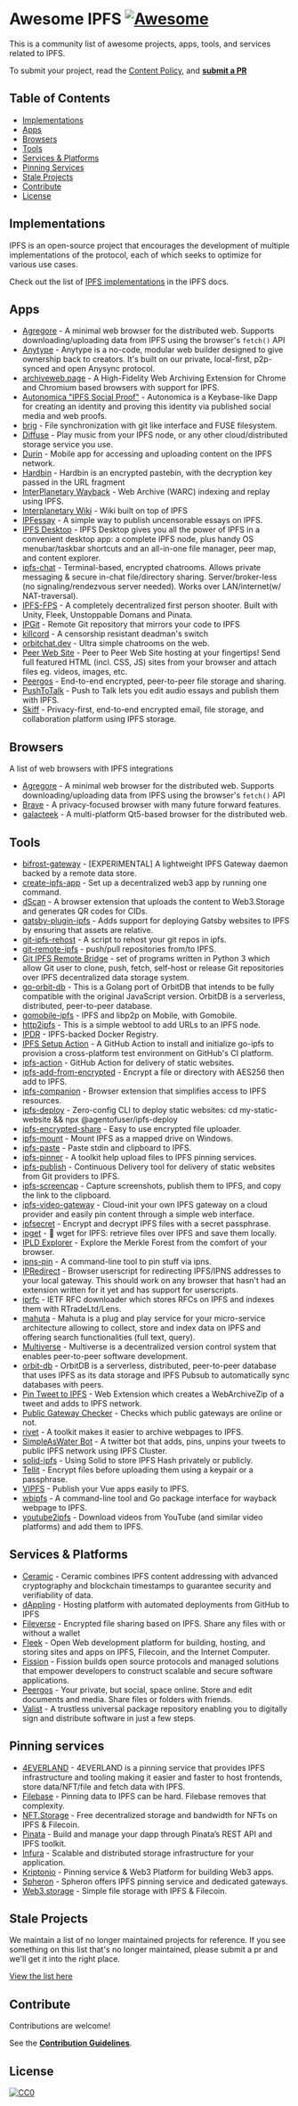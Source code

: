 # Awesome IPFS [![Awesome](https://cdn.rawgit.com/sindresorhus/awesome/d7305f38d29fed78fa85652e3a63e154dd8e8829/media/badge.svg)](https://github.com/sindresorhus/awesome)

This is a community list of awesome projects, apps, tools, and services related to IPFS.

To submit your project, read the [Content Policy](https://github.com/ipfs/awesome-ipfs/blob/main/CONTRIBUTING.md#content-policy), and [**submit a PR**](https://github.com/ipfs/awesome-ipfs/edit/main/README.md)

## Table of Contents

- [Implementations](#implementations)
- [Apps](#apps)
- [Browsers](#browsers)
- [Tools](#tools)
- [Services & Platforms](#services--platforms)
- [Pinning Services](#pinning-services)
- [Stale Projects](#stale-projects)
- [Contribute](#contribute)
- [License](#license)

## Implementations
IPFS is an open-source project that encourages the development of multiple implementations of the protocol, each of which seeks to optimize for various use cases.

Check out the list of [IPFS implementations](https://docs.ipfs.tech/concepts/ipfs-implementations/#popular-or-actively-maintained) in the IPFS docs.

## Apps

- [Agregore](https://github.com/AgregoreWeb/agregore-browser) - A minimal web browser for the distributed web. Supports downloading/uploading data from IPFS using the browser's `fetch()` API
- [Anytype](https://github.com/anyproto) - Anytype is a no-code, modular web builder designed to give ownership back to creators. It's built on our private, local-first, p2p-synced and open Anysync protocol.
- [archiveweb.page](https://github.com/webrecorder/archiveweb.page) - A High-Fidelity Web Archiving Extension for Chrome and Chromium based browsers with support for IPFS.
- [Autonomica "IPFS Social Proof"](https://github.com/IBM/ipfs-social-proof) - Autonomica is a Keybase-like Dapp for creating an identity and proving this identity via published social media and web proofs.
- [brig](https://github.com/sahib/brig) - File synchronization with git like interface and FUSE filesystem.
- [Diffuse](https://github.com/icidasset/diffuse) - Play music from your IPFS node, or any other cloud/distributed storage service you use.
- [Durin](https://durin.site/) - Mobile app for accessing and uploading content on the IPFS network.
- [Hardbin](https://github.com/jes/hardbin) - Hardbin is an encrypted pastebin, with the decryption key passed in the URL fragment
- [InterPlanetary Wayback](https://github.com/oduwsdl/ipwb) - Web Archive (WARC) indexing and replay using IPFS.
- [Interplanetary Wiki](https://github.com/jamescarlyle/ipfs-wiki) - Wiki built on top of IPFS
- [IPFessay](https://gitlab.com/stavros/IPFessay) - A simple way to publish uncensorable essays on IPFS.
- [IPFS Desktop](https://github.com/ipfs-shipyard/ipfs-desktop) - IPFS Desktop gives you all the power of IPFS in a convenient desktop app: a complete IPFS node, plus handy OS menubar/taskbar shortcuts and an all-in-one file manager, peer map, and content explorer.
- [ipfs-chat](https://github.com/SomajitDey/ipfs-chat) - Terminal-based, encrypted chatrooms. Allows private messaging & secure in-chat file/directory sharing. Server/broker-less (no signaling/rendezvous server needed). Works over LAN/internet(w/ NAT-traversal).
- [IPFS-FPS](https://github.com/underscoredLabs/webgl-ipfs-fps) - A completely decentralized first person shooter. Built with Unity, Fleek, Unstoppable Domans and Pinata.
- [IPGit](https://github.com/meyer1994/ipgit) - Remote Git repository that mirrors your code to IPFS
- [killcord](https://github.com/nomasters/killcord) - A censorship resistant deadman's switch
- [orbitchat.dev](https://github.com/cppshane/orbit-chat) - Ultra simple chatrooms on the web.
- [Peer Web Site](https://github.com/Weedshaker/PeerWebSite) - Peer to Peer Web Site hosting at your fingertips! Send full featured HTML (incl. CSS, JS) sites from your browser and attach files eg. videos, images, etc.
- [Peergos](https://github.com/Peergos/Peergos) - End-to-end encrypted, peer-to-peer file storage and sharing.
- [PushToTalk](http://timothy.hobbs.cz/push-to-talk/index.html) - Push to Talk lets you edit audio essays and publish them with IPFS.
- [Skiff](https://github.com/skiff-org/skiff-mail) - Privacy-first, end-to-end encrypted email, file storage, and collaboration platform using IPFS storage.

## Browsers
A list of web browsers with IPFS integrations
- [Agregore](https://github.com/AgregoreWeb/agregore-browser) - A minimal web browser for the distributed web. Supports downloading/uploading data from IPFS using the browser's `fetch()` API
- [Brave](https://brave.com/ipfs-support/) - A privacy-focused browser with many future forward features.
- [galacteek](https://github.com/pinnaculum/galacteek) - A multi-platform Qt5-based browser for the distributed web.

## Tools

- [bifrost-gateway](https://github.com/ipfs/bifrost-gateway) - [EXPERIMENTAL] A lightweight IPFS Gateway daemon backed by a remote data store.
- [create-ipfs-app](https://github.com/alexbakers/create-ipfs-app) - Set up a decentralized web3 app by running one command.
- [dScan](https://github.com/p2plabsxyz/dscan) - A browser extension that uploads the content to Web3.Storage and generates QR codes for CIDs.
- [gatsby-plugin-ipfs](https://github.com/moxystudio/gatsby-plugin-ipfs) - Adds support for deploying Gatsby websites to IPFS by ensuring that assets are relative.
- [git-ipfs-rehost](https://github.com/whyrusleeping/git-ipfs-rehost) - A script to rehost your git repos in ipfs.
- [git-remote-ipfs](https://github.com/cryptix/git-remote-ipfs) - push/pull repositories from/to IPFS.
- [Git IPFS Remote Bridge](https://github.com/ElettraSciComp/Git-IPFS-Remote-Bridge) - set of programs written in Python 3 which allow Git user to clone, push, fetch, self-host or release Git repositories over IPFS decentralized data storage system.
- [go-orbit-db](https://github.com/berty/go-orbit-db) - This is a Golang port of OrbitDB that intends to be fully compatible with the original JavaScript version. OrbitDB is a serverless, distributed, peer-to-peer database.
- [gomobile-ipfs](https://github.com/ipfs-shipyard/gomobile-ipfs) - IPFS and libp2p on Mobile, with Gomobile.
- [http2ipfs](https://github.com/jbenet/http2ipfs-web) - This is a simple webtool to add URLs to an IPFS node.
- [IPDR](https://github.com/miguelmota/ipdr) - IPFS-backed Docker Registry.
- [IPFS Setup Action](https://github.com/ibnesayeed/setup-ipfs) - A GitHub Action to install and initialize go-ipfs to provision a cross-platform test environment on GitHub's CI platform.
- [ipfs-action](https://github.com/aquiladev/ipfs-action) - GitHub Action for delivery of static websites.
- [ipfs-add-from-encrypted](https://github.com/TroyWilson1/ipfs-add-from-encrypted) - Encrypt a file or directory with AES256 then add to IPFS.
- [ipfs-companion](https://github.com/ipfs/ipfs-companion) - Browser extension that simplifies access to IPFS resources.
- [ipfs-deploy](https://github.com/agentofuser/ipfs-deploy) - Zero-config CLI to deploy static websites: cd my-static-website && npx @agentofuser/ipfs-deploy
- [ipfs-encrypted-share](https://github.com/whs/ipfs-encrypted-share) - Easy to use encrypted file uploader.
- [ipfs-mount](https://github.com/richardschneider/net-ipfs-mount) - Mount IPFS as a mapped drive on Windows.
- [ipfs-paste](https://github.com/jbenet/ipfs-paste) - Paste stdin and clipboard to IPFS.
- [ipfs-pinner](https://github.com/wabarc/ipfs-pinner) - A toolkit help upload files to IPFS pinning services.
- [ipfs-publish](https://github.com/auhau/ipfs-publish/) - Continuous Delivery tool for delivery of static websites from Git providers to IPFS.
- [ipfs-screencap](https://github.com/jbenet/ipfs-screencap) - Capture screenshots, publish them to IPFS, and copy the link to the clipboard.
- [ipfs-video-gateway](https://github.com/bneijt/ipfs-video-gateway) - Cloud-init your own IPFS gateway on a cloud provider and easily pin content through a simple web interface.
- [ipfsecret](https://github.com/shlemph/ipfsecret) - Encrypt and decrypt IPFS files with a secret passphrase.
- [ipget](https://github.com/ipfs/ipget) - :satellite: wget for IPFS: retrieve files over IPFS and save them locally.
- [IPLD Explorer](https://github.com/ipfs-shipyard/ipld-explorer) - Explore the Merkle Forest from the comfort of your browser.
- [ipns-pin](https://github.com/justicenode/node-ipns-pin) - A command-line tool to pin stuff via ipns.
- [IPRedirect](https://github.com/JayBrown/IPRedirect) - Browser userscript for redirecting IPFS/IPNS addresses to your local gateway. This should work on any browser that hasn't had an extension written for it yet and has support for userscripts.
- [iprfc](https://github.com/RTradeLtd/iprfc) - IETF RFC downloader which stores RFCs on IPFS and indexes them with RTradeLtd/Lens.
- [mahuta](https://github.com/ConsenSys/Mahuta) - Mahuta is a plug and play service for your micro-service architecture allowing to collect, store and index data on IPFS and offering search functionalities (full text, query).
- [Multiverse](https://github.com/multiverse-vcs/go-multiverse) - Multiverse is a decentralized version control system that enables peer-to-peer software development.
- [orbit-db](https://github.com/orbitdb/orbit-db) - OrbitDB is a serverless, distributed, peer-to-peer database that uses IPFS as its data storage and IPFS Pubsub to automatically sync databases with peers.
- [Pin Tweet to IPFS](https://github.com/meandavejustice/pin-tweet-to-ipfs) - Web Extension which creates a WebArchiveZip of a tweet and adds to IPFS network.
- [Public Gateway Checker](https://github.com/ipfs/public-gateway-checker) - Checks which public gateways are online or not.
- [rivet](https://github.com/wabarc/rivet) - A toolkit makes it easier to archive webpages to IPFS.
- [SimpleAsWater Bot](https://github.com/simpleaswater/twitter-pinbot) - A twitter bot that adds, pins, unpins your tweets to public IPFS network using IPFS Cluster.
- [solid-ipfs](https://github.com/Eximua/solid-ipfs) - Using Solid to store IPFS Hash privately or publicly.
- [Tellit](https://gitlab.com/terceranexus6/tellit) - Encrypt files before uploading them using a keypair or a passphrase.
- [VIPFS](https://github.com/Ideea-inc/vipfs) - Publish your Vue apps easily to IPFS.
- [wbipfs](https://github.com/wabarc/wbipfs) - A command-line tool and Go package interface for wayback webpage to IPFS.
- [youtube2ipfs](https://github.com/dokterbob/youtube2ipfs) - Download videos from YouTube (and similar video platforms) and add them to IPFS.

## Services & Platforms

- [Ceramic](https://ceramic.network/) - Ceramic combines IPFS content addressing with advanced cryptography and blockchain timestamps to guarantee security and verifiability of data.
- [dAppling](https://www.dappling.network/) - Hosting platform with automated deployments from GitHub to IPFS
- [Fileverse](https://fileverse.io/) - Encrypted file sharing based on IPFS. Share any files with or without a wallet
- [Fleek](http://fleek.co/) - Open Web development platform for building, hosting, and storing sites and apps on IPFS, Filecoin, and the Internet Computer.
- [Fission](https://fission.codes) - Fission builds open source protocols and managed solutions that empower developers to construct scalable and secure software applications.
- [Peergos](https://peergos.org) - Your private, but social, space online. Store and edit documents and media. Share files or folders with friends.
- [Valist](https://www.valist.io/) - A trustless universal package repository enabling you to digitally sign and distribute software in just a few steps.

## Pinning services
- [4EVERLAND](https://www.4everland.org/) - 4EVERLAND is a pinning service that provides IPFS infrastructure and tooling making it easier and faster to host frontends, store data/NFT/file and fetch data with IPFS.
- [Filebase](https://filebase.com/) - Pinning data to IPFS can be hard. Filebase removes that complexity.
- [NFT.Storage](https://nft.storage/) - Free decentralized storage and bandwidth for NFTs on IPFS & Filecoin.
- [Pinata](https://pinata.cloud) - Build and manage your dapp through Pinata’s REST API and IPFS toolkit.
- [Infura](https://infura.io) - Scalable and distributed storage infrastructure for your application.
- [Kriptonio](https://kriptonio.com/) - Pinning service & Web3 Platform for building Web3 apps.
- [Spheron](https://spheron.network) - Spheron offers IPFS pinning service and dedicated gateways.
- [Web3.storage](https://web3.storage/) - Simple file storage with IPFS & Filecoin.

## Stale Projects
We maintain a list of no longer maintained projects for reference. If you see something on this list that's no longer maintained, please submit a pr and we'll get it into the right place.

[View the list here](./stale.md)

## Contribute

Contributions are welcome!

See the [**Contribution Guidelines**](./CONTRIBUTING.md).

## License

[![CC0](https://licensebuttons.net/p/zero/1.0/88x31.png)](https://creativecommons.org/publicdomain/zero/1.0/)
